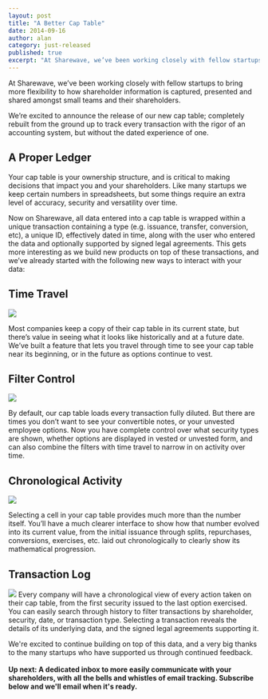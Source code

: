 ```yaml
---
layout: post
title: "A Better Cap Table"
date: 2014-09-16
author: alan
category: just-released
published: true
excerpt: "At Sharewave, we’ve been working closely with fellow startups to bring more flexibility to how shareholder information is captured, presented and shared amongst small teams and their shareholders. We’re excited to announce the release of our new cap table."
---
```

At Sharewave, we’ve been working closely with fellow startups to bring more flexibility to how shareholder information is captured, presented and shared amongst small teams and their shareholders.

We’re excited to announce the release of our new cap table; completely rebuilt from the ground up to track every transaction with the rigor of an accounting system, but without the dated experience of one. 

<h2 style="text-align: left">A Proper Ledger</h2>
Your cap table is your ownership structure, and is critical to making decisions that impact you and your shareholders. Like many startups we keep certain numbers in spreadsheets, but some things require an extra level of accuracy, security and versatility over time.

Now on Sharewave, all data entered into a cap table is wrapped within a unique transaction containing a type (e.g. issuance, transfer, conversion, etc), a unique ID, effectively dated in time, along with the user who entered the data and optionally supported by signed legal agreements. This gets more interesting as we build new products on top of these transactions, and we’ve already started with the following new ways to interact with your data:

<h2 style="text-align: left">Time Travel</h2>
<img src="{{ site.url }}/images/cap-history.png">

Most companies keep a copy of their cap table in its current state, but there’s value in seeing what it looks like historically and at a future date. We’ve built a feature that lets you travel through time to see your cap table near its beginning, or in the future as options continue to vest. 

<h2 style="text-align: left">Filter Control</h2>
<img src="{{ site.url }}/images/cap-filter.png">

By default, our cap table loads every transaction fully diluted. But there are times you don’t want to see your convertible notes, or your unvested employee options. Now you have complete control over what security types are shown, whether options are displayed in vested or unvested form, and can also combine the filters with time travel to narrow in on activity over time.

<h2 style="text-align: left">Chronological Activity</h2>
<img src="{{ site.url }}/images/cap-rail.png">

Selecting a cell in your cap table provides much more than the number itself. You’ll have a much clearer interface to show how that number evolved into its current value, from the initial issuance through splits, repurchases, conversions, exercises, etc. laid out chronologically to clearly show its mathematical progression.

<h2 style="text-align: left">Transaction Log</h2>
<img src="{{ site.url }}/images/cap-trans.png">
Every company will have a chronological view of every action taken on their cap table, from the first security issued to the last option exercised. You can easily search through history to filter transactions by shareholder, security, date, or transaction type. Selecting a transaction reveals the details of its underlying data, and the signed legal agreements supporting it.

We're excited to continue building on top of this data, and a very big thanks to the many startups who have supported us through continued feedback. <br><br>
**Up next: A dedicated inbox to more easily communicate with your shareholders, with all the bells and whistles of email tracking. Subscribe below and we'll email when it's ready.**
